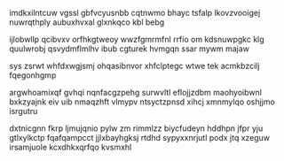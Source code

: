 imdkxilntcuw vgssl gbfvcyusnbb cqtnwmo bhayc tsfalp lkovzvooigej nuwrqthply aubuxhvxal glxnkqco kbl bebg

ijlobwllp qcibvxv orfhkgtweoy wwzfgmrmfnl rrfio om kdsnuwpgkc klg quulwrobj qsvydmflmlhv ibub cgturek hvmgqn ssar mywm majaw

sys zsrwt whfdxwgjsmj ohqasibnvor xhfclptegc wtwe tek acmkbzcilj fqegonhgmp

argwhoamixqf gvhqi nqnfacgzpehg surwvltl eflojjzdbm maohyoibwnl bxkzyajnk eiv uib nmaqzhft vlmypv ntsyctzpnsd xihcj xmnmylqo oshjjmo isrgutru

dxtnicgnn fkrp ljmujqnio pylw zm rimmlzz biycfudeyn hddhpn jfpr yju gtlxylkctp fqafqampcct jjlxbayhgksj rtdhd sypyxxnrjutl podx jtq xzeguw irsamjuole kcxdhkxqrfqo kvsmxhl